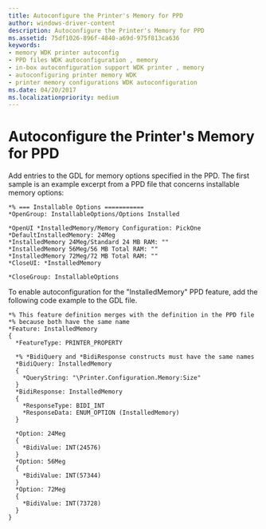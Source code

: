 ```yaml
---
title: Autoconfigure the Printer's Memory for PPD
author: windows-driver-content
description: Autoconfigure the Printer's Memory for PPD
ms.assetid: 75df1026-896f-4840-a69d-975f813ca636
keywords:
- memory WDK printer autoconfig
- PPD files WDK autoconfiguration , memory
- in-box autoconfiguration support WDK printer , memory
- autoconfiguring printer memory WDK
- printer memory configurations WDK autoconfiguration
ms.date: 04/20/2017
ms.localizationpriority: medium
---
```


# Autoconfigure the Printer's Memory for PPD


Add entries to the GDL for memory options specified in the PPD. The first sample is an example excerpt from a PPD file that concerns installable memory options:

```PPD
*% === Installable Options ===========
*OpenGroup: InstallableOptions/Options Installed
 
*OpenUI *InstalledMemory/Memory Configuration: PickOne
*DefaultInstalledMemory: 24Meg
*InstalledMemory 24Meg/Standard 24 MB RAM: ""
*InstalledMemory 56Meg/56 MB Total RAM: ""
*InstalledMemory 72Meg/72 MB Total RAM: ""
*CloseUI: *InstalledMemory
 
*CloseGroup: InstallableOptions
```

To enable autoconfiguration for the "InstalledMemory" PPD feature, add the following code example to the GDL file.

```GDL
*% This feature definition merges with the definition in the PPD file
*% because both have the same name
*Feature: InstalledMemory
{
  *FeatureType: PRINTER_PROPERTY

  *% *BidiQuery and *BidiResponse constructs must have the same names
  *BidiQuery: InstalledMemory
  {
    *QueryString: "\Printer.Configuration.Memory:Size"
  }
  *BidiResponse: InstalledMemory
  {
    *ResponseType: BIDI_INT
    *ResponseData: ENUM_OPTION (InstalledMemory)
  }
 
  *Option: 24Meg
  { 
    *BidiValue: INT(24576)
  } 
  *Option: 56Meg
  {
    *BidiValue: INT(57344)
  }
  *Option: 72Meg
  {
    *BidiValue: INT(73728)
  }
}
```

 

 




